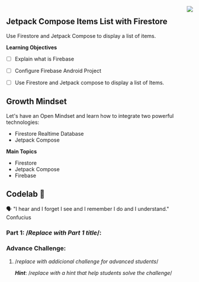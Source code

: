 <img align="right" src="https://github.com/ada-school/module-template/blob/main/ada.png">


## Jetpack Compose Items List with Firestore

Use Firestore and Jetpack Compose to display a list of items.

**Learning Objectives**

- [ ]  Explain what is Firebase
- [ ]  Configure Firebase Android Project
- [ ]  Use Firestore and Jetpack compose to display a list of Items. 


## Growth Mindset 

Let's have an Open Mindset and learn how to integrate two powerful technologies:
* Firestore Realtime Database
* Jetpack Compose

**Main Topics**

* Firestore
* Jetpack Compose
* Firebase



## Codelab 🧪

🗣️ "I hear and I forget I see and I remember I do and I understand." Confucius



### Part 1: /*Replace with Part 1 title*/:

### Advance Challenge: <replace with challenge title>

1. /*replace with addicional challenge for advanced students*/

   ***Hint***: /*replace with a hint that help students solve the challenge*/
